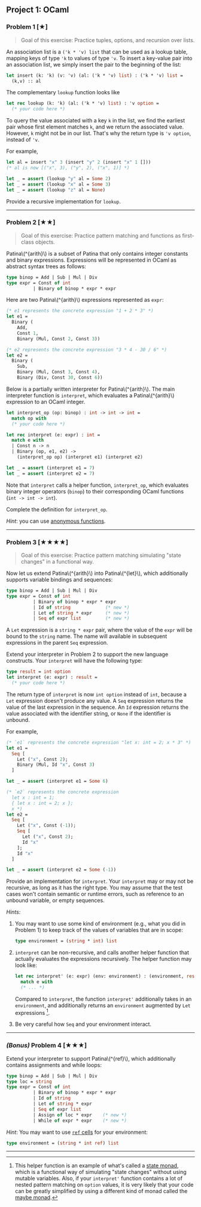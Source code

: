 ## Project 1: OCaml


### Problem 1 \[★\]
> Goal of this exercise: Practice tuples, options, and recursion over lists.

An association list is a `('k * 'v) list` that can be used as a lookup table, mapping keys of type `'k` to values of type `'v`. To insert a key-value pair into an association list, we simply insert the pair to the beginning of the list:
```ocaml
let insert (k: 'k) (v: 'v) (al: ('k * 'v) list) : ('k * 'v) list =
  (k,v) :: al
```

The complementary `lookup` function looks like
```ocaml
let rec lookup (k: 'k) (al: ('k * 'v) list) : 'v option =
  (* your code here *)
```
To query the value associated with a key `k` in the list, we find the earliest pair whose first element matches `k`, and we return the associated value. However, `k` might not be in our list. That's why the return type is `'v option`, instead of `'v`.

For example,
```ocaml
let al = insert "x" 3 (insert "y" 2 (insert "x" 1 []))
(* al is now [("x", 3), ("y", 2), ("x", 1)] *)

let _ = assert (lookup "y" al = Some 2)
let _ = assert (lookup "x" al = Some 3)
let _ = assert (lookup "z" al = None)
```

Provide a recursive implementation for `lookup`.

---

### Problem 2 \[★★\]

> Goal of this exercise: Practice pattern matching and functions as first-class objects.

Patina\\(^{arith}\\) is a subset of Patina that only contains integer constants and binary expressions. Expressions will be represented in OCaml as abstract syntax trees as follows:
```ocaml
type binop = Add | Sub | Mul | Div
type expr = Const of int
          | Binary of binop * expr * expr
```

Here are two Patina\\(^{arith}\\) expressions represented as `expr`:
```ocaml
(* e1 represents the concrete expression "1 + 2 * 3" *)
let e1 =
  Binary (
    Add,
    Const 1,
    Binary (Mul, Const 2, Const 3))

(* e2 represents the concrete expression "3 * 4 - 30 / 6" *)
let e2 =
  Binary (
    Sub, 
    Binary (Mul, Const 3, Const 4),
    Binary (Div, Const 30, Const 6))
```

Below is a partially written interpreter for Patina\\(^{arith}\\). The main interpreter function is `interpret`, which evaluates a Patina\\(^{arith}\\) expression to an OCaml integer.

```ocaml
let interpret_op (op: binop) : int -> int -> int =
  match op with
  (* your code here *)

let rec interpret (e: expr) : int =
  match e with
  | Const n -> n
  | Binary (op, e1, e2) -> 
    (interpret_op op) (interpret e1) (interpret e2)

let _ = assert (interpret e1 = 7)
let _ = assert (interpret e2 = 7)
```

Note that `interpret` calls a helper function, `interpret_op`, which evaluates binary integer operators (`binop`) to their corresponding OCaml functions (`int -> int -> int`).

Complete the definition for `interpret_op`.

_Hint_: you can use [anonymous functions](https://cs3110.github.io/textbook/chapters/basics/functions.html?highlight=anonymous#anonymous-functions).

---

### Problem 3 \[★★★★\]

> Goal of this exercise: Practice pattern matching simulating "state changes" in a functional way.

Now let us extend Patina\\(^{arith}\\) into Patina\\(^{let}\\), which additionally supports variable bindings and sequences:
```ocaml
type binop = Add | Sub | Mul | Div
type expr = Const of int
          | Binary of binop * expr * expr
          | Id of string             (* new *)
          | Let of string * expr     (* new *)
          | Seq of expr list         (* new *)
```

A `Let` expression is a `string * expr` pair, where the value of the `expr` will be bound to the `string` name. The name will available in subsequent expressions in the parent `Seq` expression. 

Extend your interpreter in Problem 2 to support the new language constructs. Your `interpret` will have the following type:
```ocaml
type result = int option
let interpret (e: expr) : result = 
  (* your code here *)
```

The return type of `interpret` is now `int option` instead of `int`, because a `Let` expression doesn't produce any value. A `Seq` expression returns the value of the last expression in the sequence. An `Id` expression returns the value associated with the identifier string, or `None` if the identifier is unbound.

For example,
```ocaml
(* `e1` represents the concrete expression "let x: int = 2; x * 3" *)
let e1 = 
  Seq [
    Let ("x", Const 2);
    Binary (Mul, Id "x", Const 3)
  ]

let _ = assert (interpret e1 = Some 6)

(* `e2` represents the concrete expression
  let x : int = 1;
  { let x : int = 2; x };
  x *)
let e2 =
  Seq [
    Let ("x", Const (-1));
    Seq [
      Let ("x", Const 2);
      Id "x"
    ];
    Id "x"
  ]

let _ = assert (interpret e2 = Some (-1))
```

Provide an implementation for `interpret`. Your `interpret` may or may not be recursive, as long as it has the right type. You may assume that the test cases won't contain semantic or runtime errors, such as reference to an unbound variable, or empty sequences.

_Hints:_ 
1. You may want to use some kind of environment (e.g., what you did in Problem 1) to keep track of the values of variables that are in scope:
    ```ocaml
    type environment = (string * int) list
    ```

2. `interpret` can be non-recursive, and calls another helper function that actually evaluates the expressions recursively. The helper function may look like:
    ```ocaml
    let rec interpret' (e: expr) (env: environment) : (environment, result) =
      match e with
      (* ... *)
    ```
    Compared to `interpret`, the function `interpret'` additionally takes in an `environment`, and additionally returns an `environment` augmented by `Let` expressions [^1].

3. Be very careful how `Seq` and your environment interact.
---

### _(Bonus)_ Problem 4 \[★★★\]
Extend your interpreter to support Patina\\(^{ref}\\), which additionally contains assignments and while loops:
```ocaml
type binop = Add | Sub | Mul | Div
type loc = string
type expr = Const of int
          | Binary of binop * expr * expr
          | Id of string
          | Let of string * expr
          | Seq of expr list
          | Assign of loc * expr    (* new *)
          | While of expr * expr    (* new *)
```


_Hint_: You may want to use [`ref` cells](https://cs3110.github.io/textbook/chapters/mut/refs.html) for your environment:
  ```ocaml
  type environment = (string * int ref) list
  ```

---

<!-- 
You will gain some familiarity with the full Patina language by writing some short programs and playing with them using a prototype interpreter. -->


[^1]: This helper function is an example of what's called a [state monad](https://en.wikibooks.org/wiki/Haskell/Understanding_monads/State), which is a functional way of simulating "state changes" without using mutable variables.
Also, if your `interpret'` function contains a lot of nested pattern matching on `option` values, it is very likely that your code can be greatly simplified by using a different kind of monad called the [maybe monad](https://cs3110.github.io/textbook/chapters/ds/monads.html?highlight=monad#the-maybe-monad).